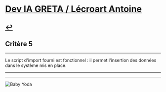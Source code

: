 
# [Dev IA GRETA / Lécroart Antoine](https://github.com/Dev-IA-2024/antoine.lecroart)

[↩️](..)
---

## Critère 5

---

Le script d'import fourni est fonctionnel : il permet l'insertion des données dans le système mis en place.

---
---
![Baby Yoda](https://images3.alphacoders.com/110/1108129.jpg)
